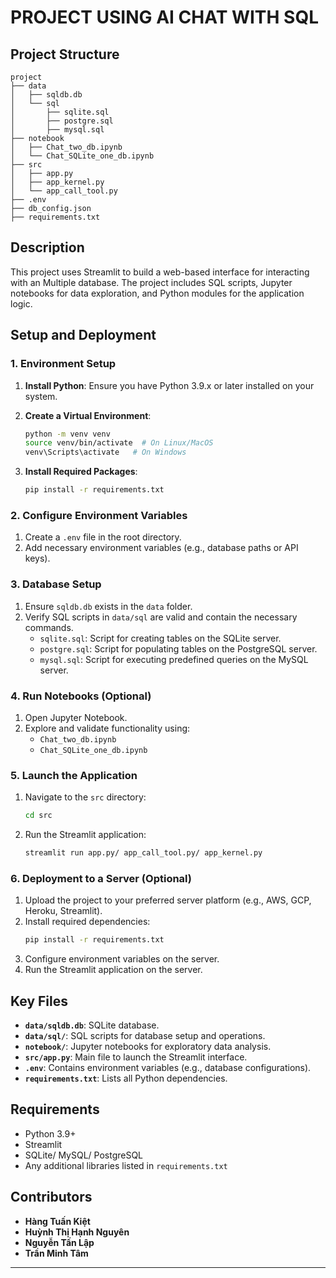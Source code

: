 # PROJECT USING AI CHAT WITH SQL 

## **Project Structure**
```
project
├── data
│   ├── sqldb.db
│   └── sql
│       ├── sqlite.sql
│       ├── postgre.sql
│       ├── mysql.sql
├── notebook
│   ├── Chat_two_db.ipynb
│   └── Chat_SQLite_one_db.ipynb
├── src
│   ├── app.py
│   ├── app_kernel.py
│   └── app_call_tool.py
├── .env
├── db_config.json
├── requirements.txt
```

## **Description**
This project uses Streamlit to build a web-based interface for interacting with an Multiple database. The project includes SQL scripts, Jupyter notebooks for data exploration, and Python modules for the application logic.

## **Setup and Deployment**

### **1. Environment Setup**
1. **Install Python**:
   Ensure you have Python 3.9.x or later installed on your system.

2. **Create a Virtual Environment**:
   ```bash
   python -m venv venv
   source venv/bin/activate  # On Linux/MacOS
   venv\Scripts\activate   # On Windows
   ```

3. **Install Required Packages**:
   ```bash
   pip install -r requirements.txt
   ```

### **2. Configure Environment Variables**
1. Create a `.env` file in the root directory.
2. Add necessary environment variables (e.g., database paths or API keys).

### **3. Database Setup**
1. Ensure `sqldb.db` exists in the `data` folder.
2. Verify SQL scripts in `data/sql` are valid and contain the necessary commands.
   - `sqlite.sql`: Script for creating tables on the SQLite server.
   - `postgre.sql`: Script for populating tables on the PostgreSQL server.
   - `mysql.sql`: Script for executing predefined queries on the MySQL server.

### **4. Run Notebooks (Optional)**
1. Open Jupyter Notebook.
2. Explore and validate functionality using:
   - `Chat_two_db.ipynb`
   - `Chat_SQLite_one_db.ipynb`

### **5. Launch the Application**
1. Navigate to the `src` directory:
   ```bash
   cd src
   ```

2. Run the Streamlit application:
   ```bash
   streamlit run app.py/ app_call_tool.py/ app_kernel.py
   ```


### **6. Deployment to a Server (Optional)**
1. Upload the project to your preferred server platform (e.g., AWS, GCP, Heroku, Streamlit).
2. Install required dependencies:
   ```bash
   pip install -r requirements.txt
   ```
3. Configure environment variables on the server.
4. Run the Streamlit application on the server.

## **Key Files**
- **`data/sqldb.db`**: SQLite database.
- **`data/sql/`**: SQL scripts for database setup and operations.
- **`notebook/`**: Jupyter notebooks for exploratory data analysis.
- **`src/app.py`**: Main file to launch the Streamlit interface.
- **`.env`**: Contains environment variables (e.g., database configurations).
- **`requirements.txt`**: Lists all Python dependencies.

## **Requirements**
- Python 3.9+
- Streamlit
- SQLite/ MySQL/ PostgreSQL
- Any additional libraries listed in `requirements.txt`

## **Contributors**
- **Hàng Tuấn Kiệt**
- **Huỳnh Thị Hạnh Nguyên**
- **Nguyễn Tấn Lập**
- **Trần Minh Tâm**

---
